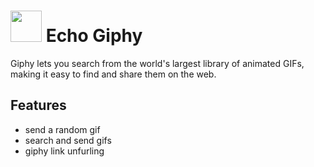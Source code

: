 # <img src="https://giphy.com/static/img/about/stickers/logo-spin.gif" height="50px"> Echo Giphy
 
Giphy lets you search from the world's largest library of animated GIFs, making it easy to find and share them on the web.

## Features

- send a random gif
- search and send gifs
- giphy link unfurling

